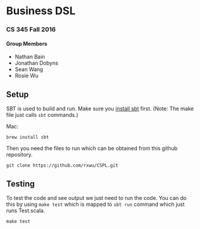 # Business DSL
### CS 345 Fall 2016

#### Group Members
- Nathan Bain
- Jonathan Dobyns
- Sean Wang
- Rosie Wu

## Setup

SBT is used to build and run. Make sure you [install sbt](http://www.scala-sbt.org/release/docs/Setup.html) first. (Note: The make file just calls `sbt` commands.)

Mac:
``` 
brew install sbt 
```


Then you need the files to run which can be obtained from this github repository.

```
git clone https://github.com/rxwu/CSPL.git
```

## Testing

To test the code and see output we just need to run the code. You can do this by using `make test` which is mapped to `sbt run` command which just runs Test.scala.

```
make test
```
